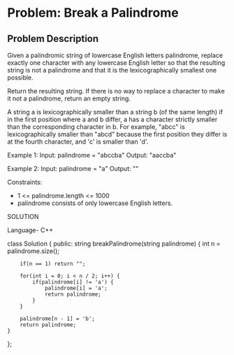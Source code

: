 # Problem: Break a Palindrome

## Problem Description


Given a palindromic string of lowercase English letters palindrome, replace exactly one character with any lowercase English letter so that the resulting string is not a palindrome and that it is the lexicographically smallest one possible.

Return the resulting string. If there is no way to replace a character to make it not a palindrome, return an empty string.

A string a is lexicographically smaller than a string b (of the same length) if in the first position where a and b differ, a has a character strictly smaller than the corresponding character in b. For example, "abcc" is lexicographically smaller than "abcd" because the first position they differ is at the fourth character, and 'c' is smaller than 'd'.


Example 1:
Input: palindrome = "abccba"
Output: "aaccba"

Example 2:
Input: palindrome = "a"
Output: ""


Constraints:

- 1 <= palindrome.length <= 1000
- palindrome consists of only lowercase English  letters.

SOLUTION

Language- C++

class Solution {
public:
    string breakPalindrome(string palindrome) {
        int n = palindrome.size();
        
        if(n == 1) return "";
        
        for(int i = 0; i < n / 2; i++) {
            if(palindrome[i] != 'a') {
                palindrome[i] = 'a';
                return palindrome;
            }
        }
        
        palindrome[n - 1] = 'b';
        return palindrome;
    }
};
